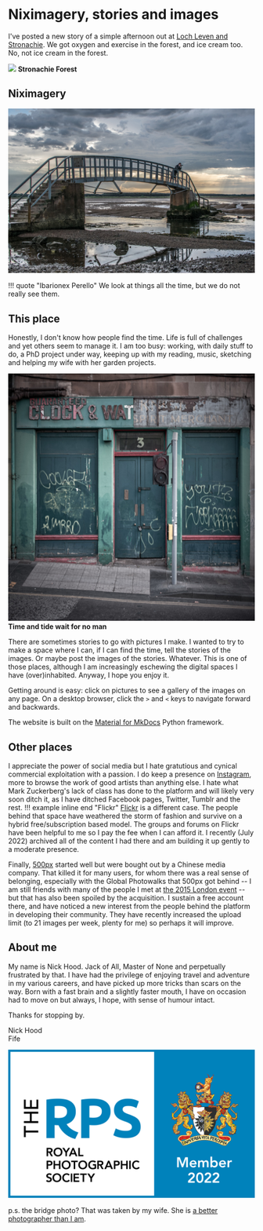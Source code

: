 # Niximagery, stories and images

I've posted a new story of a simple afternoon out at [Loch Leven and Stronachie](/Stories/2022/2022-08-27-stronachie.md). We got oxygen and exercise in the forest, and ice cream too. No, not ice cream in the forest.

![](/img/_DSF9479.jpg)
**Stronachie Forest**

## Niximagery

![](/img/Dunbar.jpg)

!!! quote "Ibarionex Perello"
    We look at things all the time, but we do not really see them.

## This place

Honestly, I don't know how people find the time. Life is full of challenges and yet others seem to manage it. I am too busy: working, with daily stuff to do, a PhD project under way, keeping up with my reading, music, sketching and helping my wife with her garden projects.

![](/img/DSCF2858.jpg)
**Time and tide wait for no man**

There are sometimes stories to go with pictures I make. I wanted to try to make a space where I can, if I can find the time, tell the stories of the images. Or maybe post the images of the stories. Whatever. This is one of those places, although I am increasingly eschewing the digital spaces I have (over)inhabited. Anyway, I hope you enjoy it. 

Getting around is easy: click on pictures to see a gallery of the images on any page. On a desktop browser, click the `>` and `<` keys to navigate forward and backwards.

The website is built on  the [Material for MkDocs](https://squidfunk.github.io/mkdocs-material/) Python framework.

## Other places

I appreciate the power of social media but I hate gratutious and cynical commercial exploitation with a passion. I do keep a presence on [Instagram](https://www.instagram.com/niximagery/), more to browse the work of good artists than anything else. I hate what Mark Zuckerberg's lack of class has done to the platform and will likely very soon ditch it, as I have ditched Facebook pages, Twitter, Tumblr and the rest.
!!! example inline end "Flickr"
    [Flickr](https://www.flickr.com/photos/niximagery/) is a different case. The people behind that space have weathered the storm of fashion and survive on a hybrid free/subscription based model. The groups and forums on Flickr have been helpful to me so I pay the fee when I can afford it. I recently (July 2022) archived all of the content I had there and am building it up gently to a moderate presence.

Finally, [500px](https://500px.com/p/niximagery?view=photos) started well but were bought out by a Chinese media company. That killed it for many users, for whom there was a real sense of belonging, especially with the Global Photowalks that 500px got behind -- I am still friends with many of the people I met at [the 2015 London event](https://500px.com/search?q=500pxGPW15&type=photos&sort=pulse) -- but that has also been spoiled by the acquisition. I sustain a free account there, and have noticed a new interest from the people behind the platform in developing their community. They have recently increased the upload limit (to 21 images per week, plenty for me) so perhaps it will improve.

## About me

My name is Nick Hood. Jack of All, Master of None and perpetually frustrated by that. I have had the privilege of enjoying travel and adventure in my various careers, and have picked up more tricks than scars on the way. Born with a fast brain and a slightly faster mouth, I have on occasion had to move on but always, I hope, with sense of humour intact.

Thanks for stopping by.


Nick Hood  
Fife

![](/img/rps-members-logo-2022.png)

p.s. the bridge photo? That was taken by my wife. She is [a better photographer than I am](https://wildaye.co.uk/).

